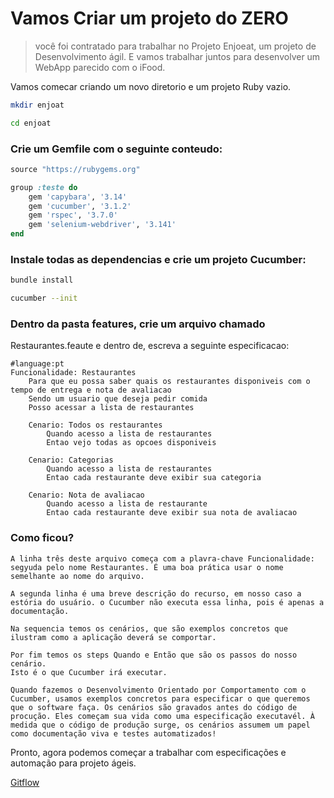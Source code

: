 # Vamos Criar um projeto do ZERO
>você foi contratado para trabalhar no Projeto Enjoeat, um projeto de Desenvolvimento ágil. E vamos trabalhar juntos para desenvolver um WebApp parecido com o iFood.

Vamos comecar criando um novo diretorio e um projeto Ruby vazio.
```sh
mkdir enjoat

cd enjoat
```

### Crie um Gemfile com o seguinte conteudo:
```Ruby
source "https://rubygems.org"

group :teste do
    gem 'capybara', '3.14'
    gem 'cucumber', '3.1.2'
    gem 'rspec', '3.7.0'
    gem 'selenium-webdriver', '3.141'
end
```     
### Instale todas as dependencias e crie um projeto Cucumber:
```sh
bundle install

cucumber --init
```
### Dentro da pasta features, crie um arquivo chamado
Restaurantes.feaute e dentro de, escreva a seguinte especificacao:
```cucumber
#language:pt
Funcionalidade: Restaurantes
    Para que eu possa saber quais os restaurantes disponiveis com o tempo de entrega e nota de avaliacao
    Sendo um usuario que deseja pedir comida
    Posso acessar a lista de restaurantes

    Cenario: Todos os restaurantes
        Quando acesso a lista de restaurantes
        Entao vejo todas as opcoes disponiveis

    Cenario: Categorias
        Quando acesso a lista de restaurantes
        Entao cada restaurante deve exibir sua categoria

    Cenario: Nota de avaliacao
        Quando acesso a lista de restaurante
        Entao cada restaurante deve exibir sua nota de avaliacao
```

### Como ficou?
    A linha três deste arquivo começa com a plavra-chave Funcionalidade: segyuda pelo nome Restaurantes. É uma boa prática usar o nome semelhante ao nome do arquivo.

    A segunda linha é uma breve descrição do recurso, em nosso caso a estória do usuário. o Cucumber não executa essa linha, pois é apenas a documentação.

    Na sequencia temos os cenários, que são exemplos concretos que ilustram como a aplicação deverá se comportar.

    Por fim temos os steps Quando e Então que são os passos do nosso cenário.
    Isto é o que Cucumber irá executar.
  
    Quando fazemos o Desenvolvimento Orientado por Comportamento com o Cucumber, usamos exemplos concretos para especificar o que queremos que o software faça. Os cenários são gravados antes do código de procução. Eles começam sua vida como uma especificação executavél. À medida que o código de produção surge, os cenários assumem um papel como documentação viva e testes automatizados!
    
Pronto, agora podemos começar a trabalhar com especificações e automação para projeto ágeis.

[Gitflow](https://github.com/David-Nascimento/Cucumber-Ruby-Integrado-Capybara/commits/master)
